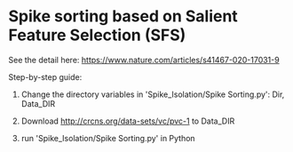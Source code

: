 # Spike sorting based on Salient Feature Selection (SFS)


See the detail here: https://www.nature.com/articles/s41467-020-17031-9

Step-by-step guide:

1. Change the directory variables in 'Spike_Isolation/Spike Sorting.py': Dir, Data_DIR

2. Download http://crcns.org/data-sets/vc/pvc-1 to Data_DIR

3. run 'Spike_Isolation/Spike Sorting.py' in Python

